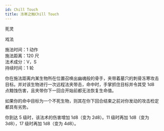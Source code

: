 ```yaml
---
id: Chill Touch
title: 冻寒之触Chill Touch
---
```


死灵

戏法

施法时间：1 动作  
施法距离：120 尺  
法术成分：V，S  
持续时间：1 轮

你在施法距离内某生物所在位置召唤出幽魂般的骨手，夹带着墓穴的刺骨冻寒攻击目标。并对该生物进行一次远程法夹带击，命中时，手掌抓住目标并令其受 1d8 点黯蚀伤害，且夹带你下一回合开始前都无法恢复生命值。

如果你的命中目标为一个不死生物，则其在你下回合结束之前对你发动的攻击检定都具有劣势。

你到达 5 级时，该法术的伤害增加 1d8（变为 2d8）。11 级时再加 1d8（变为 3d8），17 级时再加 1d8（变为 4d8）。
